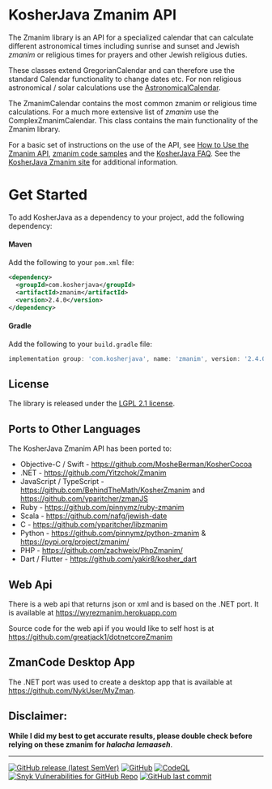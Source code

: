 KosherJava Zmanim API
=====================

The Zmanim library is an API for a specialized calendar that can calculate different astronomical
times including sunrise and sunset and Jewish _zmanim_ or religious times for prayers and other
Jewish religious duties.

These classes extend GregorianCalendar and can therefore
use the standard Calendar functionality to change dates etc. For non religious astronomical / solar
calculations use the [AstronomicalCalendar](./src/main/java/com/kosherjava/zmanim/AstronomicalCalendar.java).

The ZmanimCalendar contains the most common zmanim or religious time calculations. For a much more
extensive list of _zmanim_ use the ComplexZmanimCalendar.
This class contains the main functionality of the Zmanim library.

For a basic set of instructions on the use of the API, see [How to Use the Zmanim API](https://kosherjava.com/zmanim-project/how-to-use-the-zmanim-api/), [zmanim code samples](https://kosherjava.com/tag/code-sample/) and the [KosherJava FAQ](https://kosherjava.com/tag/faq/). See the <a href="https://kosherjava.com">KosherJava Zmanim site</a> for additional information.

# Get Started
To add KosherJava as a dependency to your project, add the following dependency:

#### Maven
Add the following to your `pom.xml` file:
```xml
<dependency>
  <groupId>com.kosherjava</groupId>
  <artifactId>zmanim</artifactId>
  <version>2.4.0</version>
</dependency>
```

#### Gradle
Add the following to your `build.gradle` file:
```groovy
implementation group: 'com.kosherjava', name: 'zmanim', version: '2.4.0'
```

License
-------
The library is released under the [LGPL 2.1 license](https://kosherjava.com/2011/05/09/kosherjava-zmanim-api-released-under-the-lgpl-license/).

Ports to Other Languages
------------------------
The KosherJava Zmanim API has been ported to:
* Objective-C / Swift - https://github.com/MosheBerman/KosherCocoa
* .NET - https://github.com/Yitzchok/Zmanim
* JavaScript / TypeScript -  https://github.com/BehindTheMath/KosherZmanim and https://github.com/yparitcher/zmanJS
* Ruby - https://github.com/pinnymz/ruby-zmanim
* Scala - https://github.com/nafg/jewish-date
* C - https://github.com/yparitcher/libzmanim
* Python - https://github.com/pinnymz/python-zmanim & https://pypi.org/project/zmanim/
* PHP - https://github.com/zachweix/PhpZmanim/
* Dart / Flutter - https://github.com/yakir8/kosher_dart

Web Api
------------------------
There is a web api that returns json or xml and is based on the .NET port. It is available at https://wyrezmanim.herokuapp.com

Source code for the web api if you would like to self host is at https://github.com/greatjack1/dotnetcoreZmanim

ZmanCode Desktop App
------------------------
The .NET port was used to create a desktop app that is available at https://github.com/NykUser/MyZman.

Disclaimer:
-----------
__While I did my best to get accurate results, please double check before relying on these zmanim for <em>halacha lemaaseh</em>__.

------------------------
[![GitHub release (latest SemVer)](https://img.shields.io/github/v/release/KosherJava/zmanim?color=eed6af&label=KosherJava&logo=github)](https://search.maven.org/artifact/com.kosherjava/zmanim)
[![GitHub](https://img.shields.io/github/license/KosherJava/zmanim?color=eed6af&logo=gnu)](https://github.com/KosherJava/zmanim/blob/master/LICENSE)
[![CodeQL](https://github.com/KosherJava/zmanim/actions/workflows/codeql-analysis.yml/badge.svg)](https://github.com/KosherJava/zmanim/actions/workflows/codeql-analysis.yml)
[![Snyk Vulnerabilities for GitHub Repo](https://img.shields.io/snyk/vulnerabilities/github/KosherJava/zmanim?logo=snyk)](https://security.snyk.io/vuln/maven?search=KosherJava)
[![GitHub last commit](https://img.shields.io/github/last-commit/KosherJava/zmanim?logo=github)](https://github.com/KosherJava/zmanim/commits/master)
